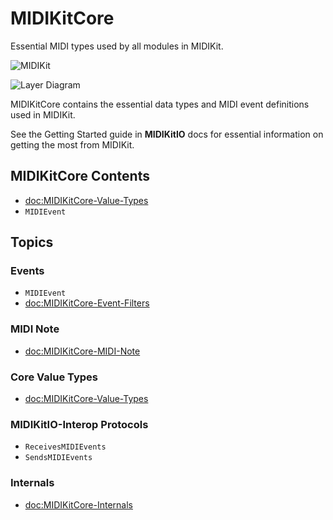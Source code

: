 # MIDIKitCore

Essential MIDI types used by all modules in MIDIKit.

![MIDIKit](midikit-banner.png)

![Layer Diagram](midikitcore-diagram.svg)

MIDIKitCore contains the essential data types and MIDI event definitions used in MIDIKit.

See the Getting Started guide in **MIDIKitIO** docs for essential information on getting the most from MIDIKit.

## MIDIKitCore Contents

- <doc:MIDIKitCore-Value-Types>
- ``MIDIEvent``

## Topics

### Events

- ``MIDIEvent``
- <doc:MIDIKitCore-Event-Filters>

### MIDI Note

- <doc:MIDIKitCore-MIDI-Note>

### Core Value Types

- <doc:MIDIKitCore-Value-Types>

### MIDIKitIO-Interop Protocols

- ``ReceivesMIDIEvents``
- ``SendsMIDIEvents``

### Internals

- <doc:MIDIKitCore-Internals>